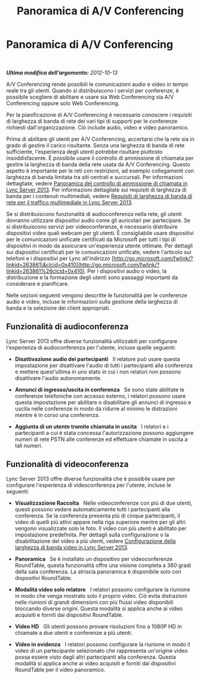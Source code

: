 ﻿---
title: Panoramica di A/V Conferencing
TOCTitle: Panoramica di A/V Conferencing
ms:assetid: 9583de87-4618-4a99-a47a-45e8cc4cc221
ms:mtpsurl: https://technet.microsoft.com/it-it/library/JJ619186(v=OCS.15)
ms:contentKeyID: 49301380
ms.date: 08/24/2015
mtps_version: v=OCS.15
ms.translationtype: HT
---

# Panoramica di A/V Conferencing

 

_**Ultima modifica dell'argomento:** 2012-10-13_

A/V Conferencing rende possibili le comunicazioni audio e video in tempo reale tra gli utenti. Quando si distribuiscono i servizi per conferenze, è possibile scegliere di abilitare e usare sia Web Conferencing sia A/V Conferencing oppure solo Web Conferencing.

Per la pianificazione di A/V Conferencing è necessario conoscere i requisiti di larghezza di banda di rete dei vari tipi di supporti per le conferenze richiesti dall'organizzazione. Ciò include audio, video e video panoramico.

Prima di abilitare gli utenti per A/V Conferencing, accertarsi che la rete sia in grado di gestire il carico risultante. Senza una larghezza di banda di rete sufficiente, l'esperienza degli utenti potrebbe risultare piuttosto insoddisfacente. È possibile usare il controllo di ammissione di chiamata per gestire la larghezza di banda della rete usata da A/V Conferencing. Questo aspetto è importante per le reti con restrizioni, ad esempio collegamenti con larghezza di banda limitata tra siti centrali e succursali. Per informazioni dettagliate, vedere [Panoramica del controllo di ammissione di chiamata in Lync Server 2013](lync-server-2013-overview-of-call-admission-control.md). Per informazioni dettagliate sui requisiti di larghezza di banda per i contenuti multimediali, vedere [Requisiti di larghezza di banda di rete per il traffico multimediale in Lync Server 2013](lync-server-2013-network-bandwidth-requirements-for-media-traffic.md).

Se si distribuiscono funzionalità di audioconferenza nella rete, gli utenti dovranno utilizzare dispositivi audio come gli auricolari per partecipare. Se si distribuiscono servizi per videoconferenze, è necessario distribuire dispositivi video quali webcam per gli utenti. È consigliabile usare dispositivi per le comunicazioni unificate certificati da Microsoft per tutti i tipi di dispositivi in modo da assicurare un'esperienza utente ottimale. Per dettagli sui dispositivi certificati per le comunicazioni unificate, vedere l'articolo sui telefoni e i dispositivi per Lync all'indirizzo [http://go.microsoft.com/fwlink/?linkid=263861\&clcid=0x410](http://go.microsoft.com/fwlink/?linkid=263861%26clcid=0x410). Per i dispositivi audio o video, la distribuzione e la formazione degli utenti sono passaggi importanti da considerare e pianificare.

Nelle sezioni seguenti vengono descritte le funzionalità per le conferenze audio e video, incluse le informazioni sulla gestione della larghezza di banda e la selezione dei client appropriati.

## Funzionalità di audioconferenza

Lync Server 2013 offre diverse funzionalità utilizzabili per configurare l'esperienza di audioconferenza per l'utente, incluse quelle seguenti:

  - **Disattivazione audio dei partecipanti**   Il relatore può usare questa impostazione per disattivare l'audio di tutti i partecipanti alla conferenza e mettere quest'ultima in uno stato in cui i non relatori non possono disattivare l'audio autonomamente.

  - **Annunci di ingresso/uscita in conferenza**   Se sono state abilitate le conferenze telefoniche con accesso esterno, i relatori possono usare questa impostazione per abilitare o disabilitare gli annunci di ingresso e uscita nelle conferenze in modo da ridurre al minimo le distrazioni mentre è in corso una conferenza.

  - **Aggiunta di un utente tramite chiamata in uscita**   I relatori e i partecipanti a cui è stata concessa l'autorizzazione possono aggiungere numeri di rete PSTN alle conferenze ed effettuare chiamate in uscita a tali numeri.

## Funzionalità di videoconferenza

Lync Server 2013 offre diverse funzionalità che è possibile usare per configurare l'esperienza di videoconferenza per l'utente, incluse le seguenti:

  - **Visualizzazione Raccolta**   Nelle videoconferenze con più di due utenti, questi possono vedere automaticamente tutti i partecipanti alla conferenza. Se la conferenza presenta più di cinque partecipanti, il video di quelli più attivi appare nella riga superiore mentre per gli altri vengono visualizzate solo le foto. Il video con più utenti è abilitato per impostazione predefinita. Per dettagli sulla configurazione o la disabilitazione del video a più utenti, vedere [Configurazione della larghezza di banda video in Lync Server 2013](lync-server-2013-configuring-video-bandwidth.md).

  - **Panoramica**   Se è installato un dispositivo per videoconferenze RoundTable, questa funzionalità offre una visione completa a 360 gradi della sala conferenza. La striscia panoramica è disponibile solo con dispositivi RoundTable.

  - **Modalità video solo relatore**   I relatori possono configurare la riunione in modo che venga mostrato solo il proprio video. Ciò evita distrazioni nelle riunioni di grandi dimensioni con più flussi video disponibili bloccando diverse origini. Questa modalità si applica anche ai video acquisiti e forniti dai dispositivi RoundTable.

  - **Video HD**   Gli utenti possono provare risoluzioni fino a 1080P HD in chiamate a due utenti e conferenze a più utenti.

  - **Video in evidenza**   I relatori possono configurare la riunione in modo il video di un partecipante selezionato che rappresenta un'origine video possa essere visto dagli altri partecipanti alla conferenza. Questa modalità si applica anche ai video acquisiti e forniti dai dispositivi RoundTable per il video panoramico.

